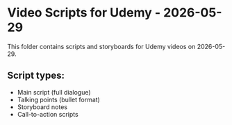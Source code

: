 # Video Scripts for Udemy - 2026-05-29

This folder contains scripts and storyboards for Udemy videos on 2026-05-29.

## Script types:
- Main script (full dialogue)
- Talking points (bullet format)
- Storyboard notes
- Call-to-action scripts
